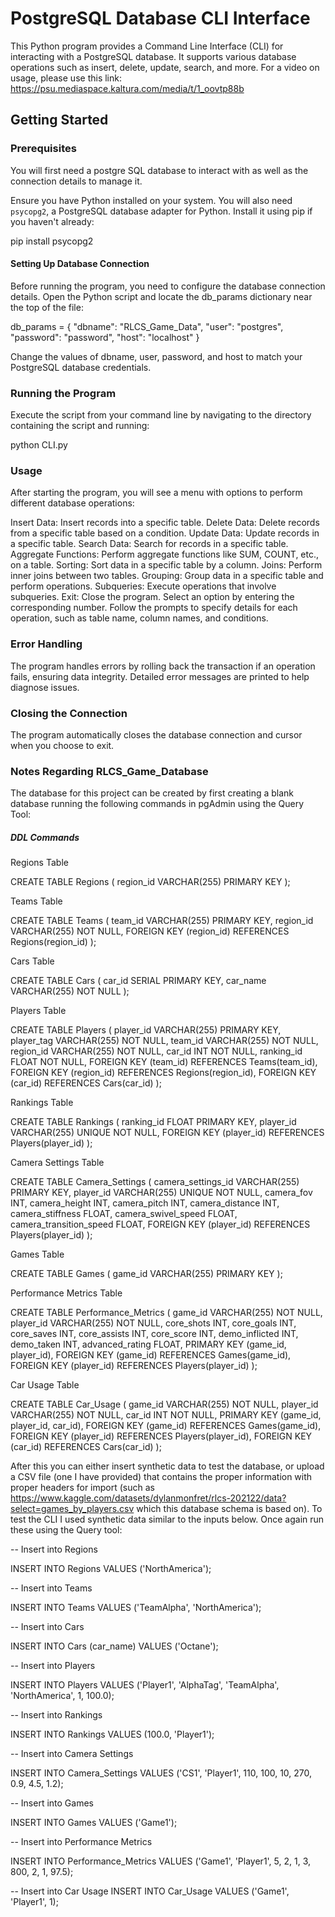 # PostgreSQL Database CLI Interface

This Python program provides a Command Line Interface (CLI) for interacting with a PostgreSQL database. It supports various database operations such as insert, delete, update, search, and more. For a video on usage, please use this link: https://psu.mediaspace.kaltura.com/media/t/1_oovtp88b 

## Getting Started

### Prerequisites
You will first need a postgre SQL database to interact with as well as the connection details to manage it.

Ensure you have Python installed on your system. You will also need `psycopg2`, a PostgreSQL database adapter for Python. Install it using pip if you haven't already:

pip install psycopg2

#### Setting Up Database Connection
Before running the program, you need to configure the database connection details. Open the Python script and locate the db_params dictionary near the top of the file:


db_params = {
    "dbname": "RLCS_Game_Data",
    "user": "postgres",
    "password": "password",
    "host": "localhost"
}

Change the values of dbname, user, password, and host to match your PostgreSQL database credentials.

### Running the Program
Execute the script from your command line by navigating to the directory containing the script and running:

python CLI.py

### Usage
After starting the program, you will see a menu with options to perform different database operations:

Insert Data: Insert records into a specific table.
Delete Data: Delete records from a specific table based on a condition.
Update Data: Update records in a specific table.
Search Data: Search for records in a specific table.
Aggregate Functions: Perform aggregate functions like SUM, COUNT, etc., on a table.
Sorting: Sort data in a specific table by a column.
Joins: Perform inner joins between two tables.
Grouping: Group data in a specific table and perform operations.
Subqueries: Execute operations that involve subqueries.
Exit: Close the program.
Select an option by entering the corresponding number. Follow the prompts to specify details for each operation, such as table name, column names, and conditions.

### Error Handling
The program handles errors by rolling back the transaction if an operation fails, ensuring data integrity. Detailed error messages are printed to help diagnose issues.

### Closing the Connection
The program automatically closes the database connection and cursor when you choose to exit.



### Notes Regarding RLCS_Game_Database
The database for this project can be created by first creating a blank database running the following commands in pgAdmin using the Query Tool:
##### DDL Commands
Regions Table

CREATE TABLE Regions (
 region_id VARCHAR(255) PRIMARY KEY
);


Teams Table

CREATE TABLE Teams (
 team_id VARCHAR(255) PRIMARY KEY,
 region_id VARCHAR(255) NOT NULL,
 FOREIGN KEY (region_id) REFERENCES Regions(region_id)
);


Cars Table

CREATE TABLE Cars (
 car_id SERIAL PRIMARY KEY,
 car_name VARCHAR(255) NOT NULL
);


Players Table

CREATE TABLE Players (
 player_id VARCHAR(255) PRIMARY KEY,
 player_tag VARCHAR(255) NOT NULL,
 team_id VARCHAR(255) NOT NULL,
 region_id VARCHAR(255) NOT NULL,
 car_id INT NOT NULL,
 ranking_id FLOAT NOT NULL,
 FOREIGN KEY (team_id) REFERENCES Teams(team_id),
 FOREIGN KEY (region_id) REFERENCES Regions(region_id),
 FOREIGN KEY (car_id) REFERENCES Cars(car_id)
);


Rankings Table

CREATE TABLE Rankings (
 ranking_id FLOAT PRIMARY KEY,
 player_id VARCHAR(255) UNIQUE NOT NULL,
 FOREIGN KEY (player_id) REFERENCES Players(player_id)
);


Camera Settings Table

CREATE TABLE Camera_Settings (
 camera_settings_id VARCHAR(255) PRIMARY KEY,
 player_id VARCHAR(255) UNIQUE NOT NULL,
 camera_fov INT,
 camera_height INT,
 camera_pitch INT,
 camera_distance INT,
 camera_stiffness FLOAT,
 camera_swivel_speed FLOAT,
 camera_transition_speed FLOAT,
 FOREIGN KEY (player_id) REFERENCES Players(player_id)
);


Games Table

CREATE TABLE Games (
 game_id VARCHAR(255) PRIMARY KEY
);


Performance Metrics Table

CREATE TABLE Performance_Metrics (
 game_id VARCHAR(255) NOT NULL,
 player_id VARCHAR(255) NOT NULL,
 core_shots INT,
 core_goals INT,
 core_saves INT,
 core_assists INT,
 core_score INT,
 demo_inflicted INT,
 demo_taken INT,
 advanced_rating FLOAT,
 PRIMARY KEY (game_id, player_id),
 FOREIGN KEY (game_id) REFERENCES Games(game_id),
 FOREIGN KEY (player_id) REFERENCES Players(player_id)
);


Car Usage Table

CREATE TABLE Car_Usage (
 game_id VARCHAR(255) NOT NULL,
 player_id VARCHAR(255) NOT NULL,
 car_id INT NOT NULL,
 PRIMARY KEY (game_id, player_id, car_id),
 FOREIGN KEY (game_id) REFERENCES Games(game_id),
 FOREIGN KEY (player_id) REFERENCES Players(player_id),
 FOREIGN KEY (car_id) REFERENCES Cars(car_id)
);


After this you can either insert synthetic data to test the database, or upload a CSV file (one I have provided) that contains the proper information with proper headers for import (such as https://www.kaggle.com/datasets/dylanmonfret/rlcs-202122/data?select=games_by_players.csv which this database schema is based on). To test the CLI I used synthetic data similar to the inputs below. Once again run these using the Query tool:

-- Insert into Regions

INSERT INTO Regions VALUES ('NorthAmerica');

-- Insert into Teams

INSERT INTO Teams VALUES ('TeamAlpha', 'NorthAmerica');

-- Insert into Cars

INSERT INTO Cars (car_name) VALUES ('Octane');

-- Insert into Players

INSERT INTO Players VALUES ('Player1', 'AlphaTag', 'TeamAlpha', 'NorthAmerica', 1, 100.0);

-- Insert into Rankings

INSERT INTO Rankings VALUES (100.0, 'Player1');

-- Insert into Camera Settings

INSERT INTO Camera_Settings VALUES ('CS1', 'Player1', 110, 100, 10, 270, 0.9, 4.5, 1.2);

-- Insert into Games

INSERT INTO Games VALUES ('Game1');

-- Insert into Performance Metrics

INSERT INTO Performance_Metrics VALUES ('Game1', 'Player1', 5, 2, 1, 3, 800, 2, 1, 97.5);

-- Insert into Car Usage
INSERT INTO Car_Usage VALUES ('Game1', 'Player1', 1);


